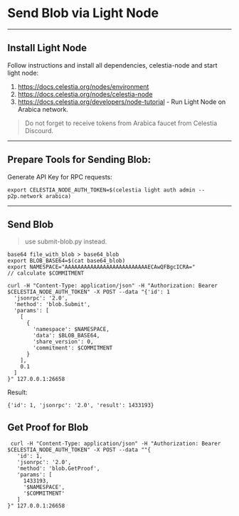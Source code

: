 # Send Blob via Light Node

---

## Install Light Node

Follow instructions and install all dependencies, celestia-node and start light node:

1. https://docs.celestia.org/nodes/environment
2. https://docs.celestia.org/nodes/celestia-node
3. https://docs.celestia.org/developers/node-tutorial - Run Light Node on Arabica network.

> Do not forget to receive tokens from Arabica faucet from Celestia Discourd.

---

## Prepare Tools for Sending Blob:


Generate API Key for RPC requests:

```
export CELESTIA_NODE_AUTH_TOKEN=$(celestia light auth admin --p2p.network arabica)                                     
```

---

## Send Blob

> use submit-blob.py instead.

```
base64 file_with_blob > base64_blob
export BLOB_BASE64=$(cat base64_blob)
export NAMESPACE="AAAAAAAAAAAAAAAAAAAAAAAAAAECAwQFBgcICRA="
// calculate $COMMITMENT

curl -H "Content-Type: application/json" -H "Authorization: Bearer $CELESTIA_NODE_AUTH_TOKEN" -X POST --data "{'id': 1
  'jsonrpc': '2.0',
  'method': 'blob.Submit',
  'params': [
    [
      {
        'namespace': $NAMESPACE,
        'data': $BLOB_BASE64,
        'share_version': 0,
        'commitment': $COMMITMENT
      }
    ],
    0.1
  ]
}" 127.0.0.1:26658

```

Result:
```
{'id': 1, 'jsonrpc': '2.0', 'result': 1433193}
```


## Get Proof for Blob

```
 curl -H "Content-Type: application/json" -H "Authorization: Bearer $CELESTIA_NODE_AUTH_TOKEN" -X POST --data ""{
   'id': 1,
   'jsonrpc': '2.0',
   'method': 'blob.GetProof',
   'params': [
     1433193,
     '$NAMESPACE',
     '$COMMITMENT'
   ]
}" 127.0.0.1:26658
```

